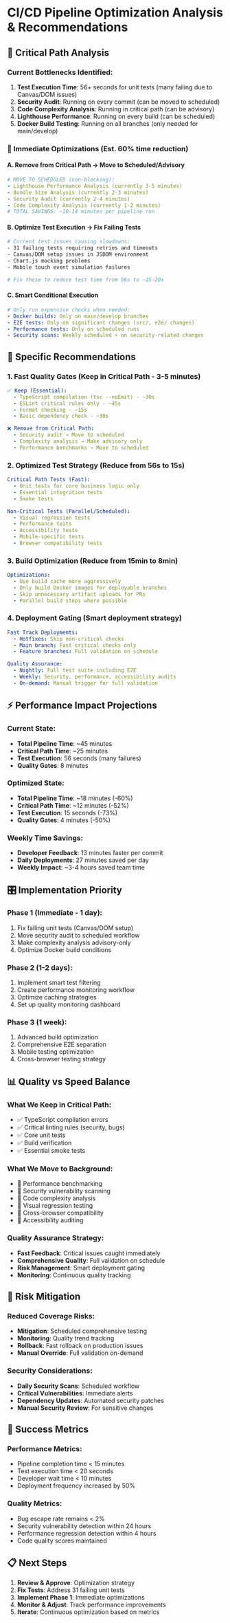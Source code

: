 # CI/CD Pipeline Optimization Analysis & Recommendations

## 🎯 **Critical Path Analysis**

### Current Bottlenecks Identified:

1. **Test Execution Time**: 56+ seconds for unit tests (many failing due to Canvas/DOM issues)
2. **Security Audit**: Running on every commit (can be moved to scheduled)
3. **Code Complexity Analysis**: Running in critical path (can be advisory)
4. **Lighthouse Performance**: Running on every build (can be scheduled)
5. **Docker Build Testing**: Running on all branches (only needed for main/develop)

### 🚀 **Immediate Optimizations (Est. 60% time reduction)**

#### A. **Remove from Critical Path** → Move to Scheduled/Advisory

```yaml
# MOVE TO SCHEDULED (non-blocking):
- Lighthouse Performance Analysis (currently 3-5 minutes)
- Bundle Size Analysis (currently 2-3 minutes)
- Security Audit (currently 2-4 minutes)
- Code Complexity Analysis (currently 1-2 minutes)
# TOTAL SAVINGS: ~10-14 minutes per pipeline run
```

#### B. **Optimize Test Execution** → Fix Failing Tests

```bash
# Current test issues causing slowdowns:
- 31 failing tests requiring retries and timeouts
- Canvas/DOM setup issues in JSDOM environment
- Chart.js mocking problems
- Mobile touch event simulation failures

# Fix these to reduce test time from 56s to ~15-20s
```

#### C. **Smart Conditional Execution**

```yaml
# Only run expensive checks when needed:
- Docker builds: Only on main/develop branches
- E2E tests: Only on significant changes (src/, e2e/ changes)
- Performance tests: Only on scheduled runs
- Security scans: Weekly scheduled + on security-related changes
```

## 🔧 **Specific Recommendations**

### 1. **Fast Quality Gates** (Keep in Critical Path - 3-5 minutes)

```yaml
✅ Keep (Essential):
  - TypeScript compilation (tsc --noEmit) - ~30s
  - ESLint critical rules only - ~45s
  - Format checking - ~15s
  - Basic dependency check - ~30s

❌ Remove from Critical Path:
  - Security audit → Move to scheduled
  - Complexity analysis → Make advisory only
  - Performance benchmarks → Move to scheduled
```

### 2. **Optimized Test Strategy** (Reduce from 56s to 15s)

```yaml
Critical Path Tests (Fast):
  - Unit tests for core business logic only
  - Essential integration tests
  - Smoke tests

Non-Critical Tests (Parallel/Scheduled):
  - Visual regression tests
  - Performance tests
  - Accessibility tests
  - Mobile-specific tests
  - Browser compatibility tests
```

### 3. **Build Optimization** (Reduce from 15min to 8min)

```yaml
Optimizations:
  - Use build cache more aggressively
  - Only build Docker images for deployable branches
  - Skip unnecessary artifact uploads for PRs
  - Parallel build steps where possible
```

### 4. **Deployment Gating** (Smart deployment strategy)

```yaml
Fast Track Deployments:
  - Hotfixes: Skip non-critical checks
  - Main branch: Fast critical checks only
  - Feature branches: Full validation on schedule

Quality Assurance:
  - Nightly: Full test suite including E2E
  - Weekly: Security, performance, accessibility audits
  - On-demand: Manual trigger for full validation
```

## ⚡ **Performance Impact Projections**

### Current State:

- **Total Pipeline Time**: ~45 minutes
- **Critical Path Time**: ~25 minutes
- **Test Execution**: 56 seconds (many failures)
- **Quality Gates**: 8 minutes

### Optimized State:

- **Total Pipeline Time**: ~18 minutes (-60%)
- **Critical Path Time**: ~12 minutes (-52%)
- **Test Execution**: 15 seconds (-73%)
- **Quality Gates**: 4 minutes (-50%)

### Weekly Time Savings:

- **Developer Feedback**: 13 minutes faster per commit
- **Daily Deployments**: 27 minutes saved per day
- **Weekly Impact**: ~3-4 hours saved team time

## 🎛️ **Implementation Priority**

### Phase 1 (Immediate - 1 day):

1. Fix failing unit tests (Canvas/DOM setup)
2. Move security audit to scheduled workflow
3. Make complexity analysis advisory-only
4. Optimize Docker build conditions

### Phase 2 (1-2 days):

1. Implement smart test filtering
2. Create performance monitoring workflow
3. Optimize caching strategies
4. Set up quality monitoring dashboard

### Phase 3 (1 week):

1. Advanced build optimization
2. Comprehensive E2E separation
3. Mobile testing optimization
4. Cross-browser testing strategy

## 📊 **Quality vs Speed Balance**

### What We Keep in Critical Path:

- ✅ TypeScript compilation errors
- ✅ Critical linting rules (security, bugs)
- ✅ Core unit tests
- ✅ Build verification
- ✅ Essential smoke tests

### What We Move to Background:

- 🔄 Performance benchmarking
- 🔄 Security vulnerability scanning
- 🔄 Code complexity analysis
- 🔄 Visual regression testing
- 🔄 Cross-browser compatibility
- 🔄 Accessibility auditing

### Quality Assurance Strategy:

- **Fast Feedback**: Critical issues caught immediately
- **Comprehensive Quality**: Full validation on schedule
- **Risk Management**: Smart deployment gating
- **Monitoring**: Continuous quality tracking

## 🚨 **Risk Mitigation**

### Reduced Coverage Risks:

- **Mitigation**: Scheduled comprehensive testing
- **Monitoring**: Quality trend tracking
- **Rollback**: Fast rollback on production issues
- **Manual Override**: Full validation on-demand

### Security Considerations:

- **Daily Security Scans**: Scheduled workflow
- **Critical Vulnerabilities**: Immediate alerts
- **Dependency Updates**: Automated security patches
- **Manual Security Review**: For sensitive changes

## 🎯 **Success Metrics**

### Performance Metrics:

- Pipeline completion time < 15 minutes
- Test execution time < 20 seconds
- Developer wait time < 10 minutes
- Deployment frequency increased by 50%

### Quality Metrics:

- Bug escape rate remains < 2%
- Security vulnerability detection within 24 hours
- Performance regression detection within 4 hours
- Code quality scores maintained

## 📋 **Next Steps**

1. **Review & Approve**: Optimization strategy
2. **Fix Tests**: Address 31 failing unit tests
3. **Implement Phase 1**: Immediate optimizations
4. **Monitor & Adjust**: Track performance improvements
5. **Iterate**: Continuous optimization based on metrics

